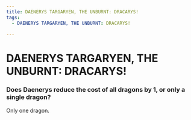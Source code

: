 ```yaml
---
title: DAENERYS TARGARYEN, THE UNBURNT: DRACARYS!
tags:
  - DAENERYS TARGARYEN, THE UNBURNT: DRACARYS!

---
```


# DAENERYS TARGARYEN, THE UNBURNT: DRACARYS!

### Does Daenerys reduce the cost of all dragons by 1, or only a single dragon?

 Only one dragon.
